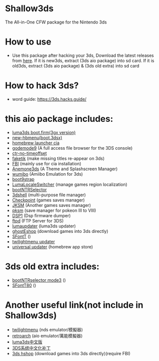 # Shallow3ds
The All-in-One CFW package for the Nintendo 3ds

# How to use
* Use this package after hacking your 3ds, Download the latest releases from [here](). If it is new3ds, extract (3ds aio package) into sd card. If it is old3ds, extract (3ds aio package) & (3ds old extra) into sd card

# How to hack 3ds?
* word guide: https://3ds.hacks.guide/

# this aio package includes:
* [luma3ds boot.firm(3gx version)](https://github.com/Nanquitas/Luma3DS)
* [new-hbmenu(boot.3dsx)](https://github.com/fincs/new-hbmenu)
* [homebrew launcher cia](https://github.com/yellows8/hblauncher_loader)
* [godemode9](https://github.com/d0k3/GodMode9) (A full access file browser for the 3DS console)
* [ctr-no-timeoffset](https://github.com/ihaveamac/ctr-no-timeoffset)
* [faketik](https://github.com/ihaveamac/faketik) (make missing titles re-appear on 3ds)
* [FBI](https://github.com/Steveice10/FBI) (mainly use for cia installation)
* [Anemone3ds](https://github.com/astronautlevel2/Anemone3DS) (A Theme and Splashscreen Manager)
* [wumibo](https://github.com/hax0kartik/wumiibo) (Amiibo Emulation for 3ds)
* [boot9strap](https://github.com/SciresM/boot9strap)
* [LumaLocaleSwitcher](https://github.com/Possum/LumaLocaleSwitcher) (manage games region localization)
* [bootNTRSelector](https://github.com/Nanquitas/BootNTR)
* [3dshell](https://github.com/joel16/3DShell) (multi-purpose file manager)
* [Checkpoint](https://github.com/FlagBrew/Checkpoint) (games saves manager)
* [JKSM](https://github.com/J-D-K/JKSM) (Another games saves manager)
* [pksm](https://github.com/FlagBrew/PKSM) (save manager for pokeon III to VIII)
* [DSP1](https://github.com/zoogie/DSP1) (Dsp firmware dumper)
* [ftpd](https://github.com/mtheall/ftpd) (FTP Server for 3DS)
* [lumaupdater](https://github.com/KunoichiZ/lumaupdate) (luma3ds updater)
* [ghostEshop](https://ghosteshop.com) (download games into 3ds directly)
* [SFontT](https://github.com/dnasdw/SharedFontTool) ()
* [twilightmenu updater](https://github.com/RocketRobz/TWiLightMenu-Updater)
* [universal updater](https://github.com/RocketRobz/TWiLightMenu-Updater) (homebrew app store)

# 3ds old extra includes:
* [bootNTRselector mode3](https://github.com/Nanquitas/BootNTR) ()
* [SFontT80](https://github.com/dnasdw/SharedFontTool) ()

# Another useful link(not include in Shallow3ds)
* [twilightmenu](https://github.com/DS-Homebrew/TWiLightMenu) (nds emulator/模擬器)
* [retroarch](https://retroarch.com) (aio emulator/萬能模擬器)
* [luma3ds中文版](https://github.com/CynricXu/Luma3DS) 
* [3DS系统中文化补丁]()
* [3ds hshop](https://hshop.erista.me/) (download games into 3ds directly)(require FBI)

